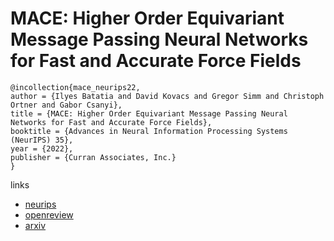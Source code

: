 # MACE: Higher Order Equivariant Message Passing Neural Networks for Fast and Accurate Force Fields

```
@incollection{mace_neurips22,
author = {Ilyes Batatia and David Kovacs and Gregor Simm and Christoph Ortner and Gabor Csanyi},
title = {MACE: Higher Order Equivariant Message Passing Neural Networks for Fast and Accurate Force Fields},
booktitle = {Advances in Neural Information Processing Systems (NeurIPS) 35},
year = {2022},
publisher = {Curran Associates, Inc.}
}
```

links
- [neurips](https://nips.cc/Conferences/2022/Schedule?showEvent=53926)
- [openreview](https://openreview.net/forum?id=YPpSngE-ZU)
- [arxiv](https://arxiv.org/abs/2206.07697)
